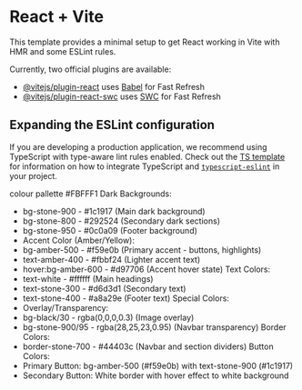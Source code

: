# React + Vite

This template provides a minimal setup to get React working in Vite with HMR and some ESLint rules.

Currently, two official plugins are available:

- [@vitejs/plugin-react](https://github.com/vitejs/vite-plugin-react/blob/main/packages/plugin-react) uses [Babel](https://babeljs.io/) for Fast Refresh
- [@vitejs/plugin-react-swc](https://github.com/vitejs/vite-plugin-react/blob/main/packages/plugin-react-swc) uses [SWC](https://swc.rs/) for Fast Refresh

## Expanding the ESLint configuration

If you are developing a production application, we recommend using TypeScript with type-aware lint rules enabled. Check out the [TS template](https://github.com/vitejs/vite/tree/main/packages/create-vite/template-react-ts) for information on how to integrate TypeScript and [`typescript-eslint`](https://typescript-eslint.io) in your project.


colour pallette
#FBFFF1
Dark Backgrounds:
- bg-stone-900 - #1c1917 (Main dark background)
- bg-stone-800 - #292524 (Secondary dark sections)
- bg-stone-950 - #0c0a09 (Footer background)
- Accent Color (Amber/Yellow):
- bg-amber-500 - #f59e0b (Primary accent - buttons, highlights)
- text-amber-400 - #fbbf24 (Lighter accent text)
- hover:bg-amber-600 - #d97706 (Accent hover state)
Text Colors:
- text-white - #ffffff (Main headings)
- text-stone-300 - #d6d3d1 (Secondary text)
- text-stone-400 - #a8a29e (Footer text)
Special Colors:
- Overlay/Transparency:
- bg-black/30 - rgba(0,0,0,0.3) (Image overlay)
- bg-stone-900/95 - rgba(28,25,23,0.95) (Navbar transparency)
Border Colors:
- border-stone-700 - #44403c (Navbar and section dividers)
Button Colors:
- Primary Button: bg-amber-500 (#f59e0b) with text-stone-900 (#1c1917)
- Secondary Button: White border with hover effect to white background